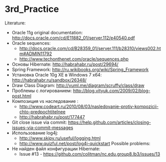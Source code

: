 3rd_Practice
============

Literature: 
- Oracle 11g original documentation: http://docs.oracle.com/cd/E11882_01/server.112/e40540.pdf
- Oracle sequences: 
     - http://docs.oracle.com/cd/B28359_01/server.111/b28310/views002.htm#ADMIN11792
     - http://www.techonthenet.com/oracle/sequences.php
- Основы Hibernate: http://habrahabr.ru/post/29694/
- Spring Framework: http://ru.wikibooks.org/wiki/Spring_Framework
- Установка Oracle 10g XE в Windows 7 x64: http://habrahabr.ru/sandbox/26348/
- Draw Class Diagram: http://yuml.me/diagram/scruffy/class/draw
- Проблемы с логированием: http://blog.vityuk.com/2009/02/blog-post.html
- Композиция vs наследование : 
     - http://www.codeart.ru/2010/08/03/nasledovanie-protiv-kompozicii-chto-predpochtitelnee
     - http://habrahabr.ru/post/177447
- Git close issue via commit: https://help.github.com/articles/closing-issues-via-commit-messages
- Использование log4j:
     - http://www.skipy.ru/useful/logging.html
     - http://www.quizful.net/post/log4j-quickstart
Possible problems:
- Не найден файл конфигурации Hibernate:
     - Issue #13 - https://github.com/colitman/nc.edu.group8.lb3/issues/13
